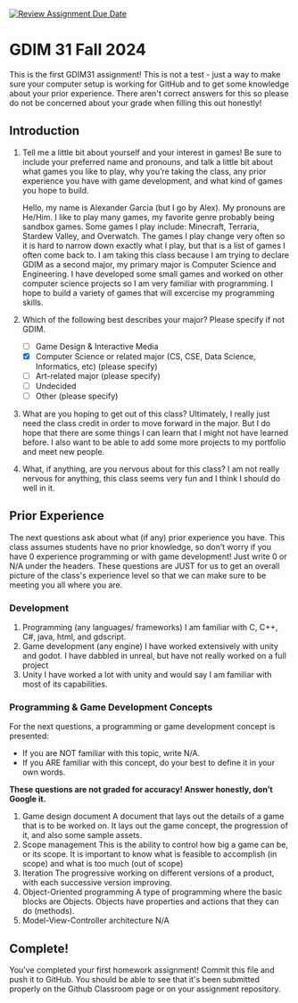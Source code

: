 [![Review Assignment Due Date](https://classroom.github.com/assets/deadline-readme-button-22041afd0340ce965d47ae6ef1cefeee28c7c493a6346c4f15d667ab976d596c.svg)](https://classroom.github.com/a/POQdLnh2)
# GDIM 31 Fall 2024

This is the first GDIM31 assignment! This is not a test - just a way to make sure your computer setup is working for GitHub and to get some knowledge about your prior experience. There aren't correct answers for this so please do not be concerned about your grade when filling this out honestly!

## Introduction

1. Tell me a little bit about yourself and your interest in games! Be sure to include your preferred name and pronouns, and talk a little bit about what games you like to play, why you’re taking the class, any prior experience you have with game development, and what kind of games you hope to build.

    Hello, my name is Alexander Garcia (but I go by Alex). My pronouns are He/Him. I like to play many games, my favorite genre probably being sandbox games. Some games I play include: Minecraft, Terraria, Stardew Valley, and Overwatch. The games I play change very often so it is hard to narrow down exactly what I play, but that is a list of games I often come back to. I am taking this class because I am trying to declare GDIM as a second major, my primary major is Computer Science and Engineering. I have developed some small games and worked on other computer science projects so I am very familiar with programming. I hope to build a variety of games that will excercise my programming skills.

2. Which of the following best describes your major? Please specify if not GDIM.  

    - [ ] Game Design & Interactive Media
    - [X] Computer Science or related major (CS, CSE, Data Science, Informatics, etc) (please specify)
    - [ ] Art-related major (please specify)
    - [ ] Undecided
    - [ ] Other (please specify)

3. What are you hoping to get out of this class?
    Ultimately, I really just need the class credit in order to move forward in the major. But I do hope that there are some things I can learn that I might not have learned before. I also want to be able to add some more projects to my portfolio and meet new people.
4. What, if anything, are you nervous about for this class?
    I am not really nervous for anything, this class seems very fun and I think I should do well in it.

## Prior Experience

The next questions ask about what (if any) prior experience you have. This class assumes students have no prior knowledge, so don’t worry if you have 0 experience programming or with game development! Just write 0 or N/A under the headers. These questions are JUST for us to get an overall picture of the class's experience level so that we can make sure to be meeting you all where you are.

### Development

1. Programming (any languages/ frameworks)
    I am familiar with C, C++, C#, java, html, and gdscript.
2. Game development (any engine)
    I have worked extensively with unity and godot. I have dabbled in unreal, but have not really worked on a full project
3. Unity
    I have worked a lot with unity and would say I am familiar with most of its capabilities.

### Programming & Game Development Concepts

For the next questions, a programming or game development concept is presented:

 - If you are NOT familiar with this topic, write N/A.
 - If you ARE familiar with this concept, do your best to define it in your own words.

**These questions are not graded for accuracy! Answer honestly, don’t Google it.**

1. Game design document
    A document that lays out the details of a game that is to be worked on. It lays out the game concept, the progression of it, and also some sample assets.
2. Scope management
    This is the ability to control how big a game can be, or its scope. It is important to know what is feasible to accomplish (in scope) and what is too much (out of scope)
3. Iteration
    The progressive working on different versions of a product, with each successive version improving.
4. Object-Oriented programming
    A type of programming where the basic blocks are Objects. Objects have properties and actions that they can do (methods).
5. Model-View-Controller architecture
    N/A

## Complete!

You've completed your first homework assignment! Commit this file and push it to GitHub. You should be able to see that it's been submitted properly on the Github Classroom page or on your assignment repository.
